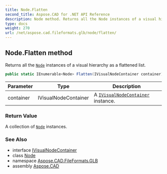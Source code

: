 ```yaml
---
title: Node.Flatten
second_title: Aspose.CAD for .NET API Reference
description: Node method. Returns all the Node instances of a visual hierarchy as a flattened list
type: docs
weight: 270
url: /net/aspose.cad.fileformats.glb/node/flatten/
---
```

## Node.Flatten method

Returns all the [`Node`](../) instances of a visual hierarchy as a flattened list.

```csharp
public static IEnumerable<Node> Flatten(IVisualNodeContainer container)
```

| Parameter | Type | Description |
| --- | --- | --- |
| container | IVisualNodeContainer | A [`IVisualNodeContainer`](../../ivisualnodecontainer/) instance. |

### Return Value

A collection of [`Node`](../) instances.

### See Also

* interface [IVisualNodeContainer](../../ivisualnodecontainer/)
* class [Node](../)
* namespace [Aspose.CAD.FileFormats.GLB](../../../aspose.cad.fileformats.glb/)
* assembly [Aspose.CAD](../../../)


